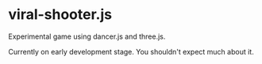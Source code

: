 viral-shooter.js
===

Experimental game using dancer.js and three.js.

Currently on early development stage. You shouldn't expect much about it.

